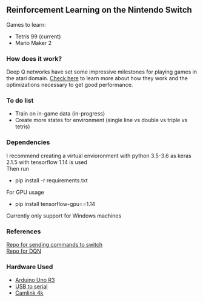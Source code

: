 ## Reinforcement Learning on the Nintendo Switch

Games to learn:
* Tetris 99 (current)
* Mario Maker 2

### How does it work?

Deep Q networks have set some impressive milestones for playing games in the atari domain. [Check here](https://towardsdatascience.com/advanced-dqns-playing-pac-man-with-deep-reinforcement-learning-3ffbd99e0814) to learn more about how they work and the optimizations necessary to get good performance.

### To do list
* Train on in-game data (in-progress)
* Create more states for environment (single line vs double vs triple vs tetris)

### Dependencies

I recommend creating a virtual envioronment with python 3.5-3.6 as keras 2.1.5 with tensorflow 1.14 is used  
Then run  
* pip install -r requirements.txt  

For GPU usage  
* pip install tensorflow-gpu==1.14  

Currently only support for Windows machines

### References

[Repo for sending commands to switch](https://github.com/wchill/SwitchInputEmulator)  
[Repo for DQN](https://github.com/jakegrigsby/AdvancedPacmanDQNs)

### Hardware Used
* [Arduino Uno R3](https://www.amazon.com/Sintron-UNO-R3-ATMEGA328P-Arduino/dp/B073DYD97C/ref=sxin_2_ac_d_pm?ac_md=1-0-VW5kZXIgJDEw-ac_d_pm&cv_ct_cx=arduino+uno+r3&keywords=arduino+uno+r3&pd_rd_i=B073DYD97C&pd_rd_r=9305d6a8-c762-46e8-b3f8-356745bc8a6d&pd_rd_w=z4ysu&pd_rd_wg=MwvP1&pf_rd_p=0e223c60-bcf8-4663-98f3-da892fbd4372&pf_rd_r=RAANRF34YJKT950W9MVQ&psc=1&qid=1584519878&s=electronics)
* [USB to serial](https://www.amazon.com/gp/product/B01CYBHM26/ref=ppx_yo_dt_b_asin_title_o00_s00?ie=UTF8&psc=1)
* [Camlink 4k](https://www.amazon.com/gp/product/B07K3FN5MR/ref=ppx_yo_dt_b_asin_title_o02_s00?ie=UTF8&psc=1)